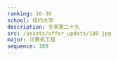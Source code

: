 ```yaml
---
ranking: 16-30
school: 纽约大学
description: 全美第二十九
src: /assets/offer_update/180.jpg
major: 计算机工程
sequence: 180
---
```

